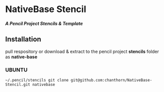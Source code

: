 # NativeBase Stencil
##### A Pencil Project Stencils & Template

## Installation
pull respository or download & extract to the pencil project **stencils** folder as **native-base**
### UBUNTU
```
~/.pencil/stencils git clone git@github.com:chanthorn/NativeBase-Stencil.git nativebase
```
